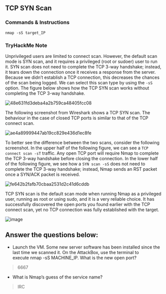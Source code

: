 ## TCP SYN Scan ##

### Commands & Instructions

	nmap -sS target_IP

### TryHackMe Note

Unprivileged users are limited to connect scan. However, the default scan mode is SYN scan, and it requires a privileged (root or sudoer) user to run it. SYN scan does not need to complete the TCP 3-way handshake; instead, it tears down the connection once it receives a response from the server. Because we didn’t establish a TCP connection, this decreases the chances of the scan being logged. We can select this scan type by using the `-sS` option. The figure below shows how the TCP SYN scan works without completing the TCP 3-way handshake.

![48e631fd3deba4a2b759ca48405fcc08](https://github.com/Taukir1515/Nmap/assets/65533124/74c25e59-4940-4b6a-bbe3-2ce1c0964bfb)



The following screenshot from Wireshark shows a TCP SYN scan. The behaviour in the case of closed TCP ports is similar to that of the TCP connect scan.

![ae4a89999447ab19cc829e436d1ec8fe](https://github.com/Taukir1515/Nmap/assets/65533124/b9dbe598-f0d0-458e-8564-4a2c39dce8b5)



To better see the difference between the two scans, consider the following screenshot. In the upper half of the following figure, we can see a `TCP connect scan -sT` traffic. Any open TCP port will require Nmap to complete the TCP 3-way handshake before closing the connection. In the lower half of the following figure, we see how a `SYN scan -sS` does not need to complete the TCP 3-way handshake; instead, Nmap sends an RST packet once a SYN/ACK packet is received.</mark>

![fe642b2fafb70cbaa2531d2c41d6cddb](https://github.com/Taukir1515/Nmap/assets/65533124/2649162a-6418-4b12-94cf-a6f96d44536e)



TCP SYN scan is the default scan mode when running Nmap as a privileged user, running as root or using sudo, and it is a very reliable choice. It has successfully discovered the open ports you found earlier with the TCP connect scan, yet no TCP connection was fully established with the target.

![image](https://github.com/Taukir1515/Nmap/assets/65533124/a214838d-2d7a-49b9-ab66-f9cf92860474)



## Answer the questions below:

- Launch the VM. Some new server software has been installed since the last time we scanned it. On the AttackBox, use the terminal to execute nmap -sS MACHINE_IP. What is the new open port?
> 6667

+ What is Nmap’s guess of the service name?
> IRC
